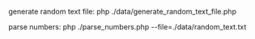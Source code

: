 
generate random text file: 
  php ./data/generate_random_text_file.php
  
parse numbers: 
  php ./parse_numbers.php --file=./data/random_text.txt
